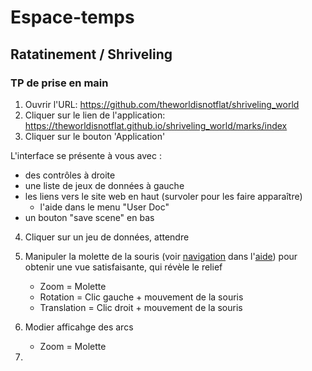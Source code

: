 
# Espace-temps

## Ratatinement / Shriveling

### TP de prise en main

1. Ouvrir l'URL: https://github.com/theworldisnotflat/shriveling_world
2. Cliquer sur le lien de l'application: https://theworldisnotflat.github.io/shriveling_world/marks/index
3. Cliquer sur le bouton 'Application'

L'interface se présente à vous avec :
* des contrôles à droite
* une liste de jeux de données à gauche
* les liens vers le site web en haut (survoler pour les faire apparaître)
   * l'aide dans le menu "User Doc"
* un bouton "save scene" en bas

4. Cliquer sur un jeu de données, attendre
5. Manipuler la molette de la souris (voir [navigation](https://theworldisnotflat.github.io/shriveling_world/marks/usrdoc/basic_usage_tutorial/#navigation) dans l'[aide](https://theworldisnotflat.github.io/shriveling_world/marks/usrdoc/basic_usage_tutorial/)) pour obtenir une vue satisfaisante, qui révèle le relief
   * Zoom = Molette
   * Rotation = Clic gauche + mouvement de la souris
   * Translation = Clic droit + mouvement de la souris
7. Modier afficahge des arcs
   * Zoom = Molette

8. 
